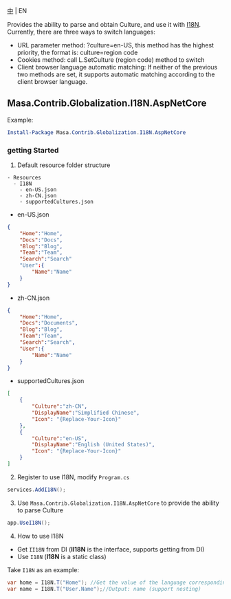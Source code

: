 [中](README.zh-CN.md) | EN

Provides the ability to parse and obtain Culture, and use it with [I18N](../Masa.Contrib.Globalization.I18N/README.md). Currently, there are three ways to switch languages:

* URL parameter method: ?culture=en-US, this method has the highest priority, the format is: culture=region code
* Cookies method: call L.SetCulture (region code) method to switch
* Client browser language automatic matching: If neither of the previous two methods are set, it supports automatic matching according to the client browser language.

## Masa.Contrib.Globalization.I18N.AspNetCore

Example:

``` powershell
Install-Package Masa.Contrib.Globalization.I18N.AspNetCore
```

### getting Started

1. Default resource folder structure

``` structure
- Resources
  - I18N
    - en-US.json
    - zh-CN.json
    - supportedCultures.json
```

* en-US.json

``` en-US.json
{
    "Home":"Home",
    "Docs":"Docs",
    "Blog":"Blog",
    "Team":"Team",
    "Search":"Search"
    "User":{
        "Name":"Name"
    }
}
```

* zh-CN.json

``` zh-CN.json
{
    "Home":"Home",
    "Docs":"Documents",
    "Blog":"Blog",
    "Team":"Team",
    "Search":"Search",
    "User":{
        "Name":"Name"
    }
}
```

* supportedCultures.json

``` supportedCultures.json
[
    {
        "Culture":"zh-CN",
        "DisplayName":"Simplified Chinese",
        "Icon": "{Replace-Your-Icon}"
    },
    {
        "Culture":"en-US",
        "DisplayName":"English (United States)",
        "Icon": "{Replace-Your-Icon}"
    }
]
```

2. Register to use I18N, modify `Program.cs`

``` C#
services.AddI18N();
```

3. Use `Masa.Contrib.Globalization.I18N.AspNetCore` to provide the ability to parse Culture

``` C#
app.UseI18N();
```

4. How to use I18N

* Get `II18N` from DI (**II18N** is the interface, supports getting from DI)
* Use `I18N` (**I18N** is a static class)

Take `I18N` as an example:

```` C#
var home = I18N.T("Home"); //Get the value of the language corresponding to the key value Home, this method call will return "Home";
var name = I18N.T("User.Name");//Output: name (support nesting)
````